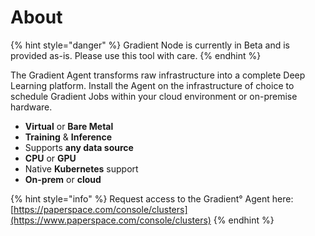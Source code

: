 # About

{% hint style="danger" %}
Gradient Node is currently in Beta and is provided as-is. Please use this tool with care. 
{% endhint %}

The Gradient Agent transforms raw infrastructure into a complete Deep Learning platform.  Install the Agent on the infrastructure of choice to schedule Gradient Jobs within your cloud environment or on-premise hardware.

* **Virtual** or **Bare Metal**
* **Training** & **Inference**
* Supports **any data source**
* **CPU** or **GPU**
* Native **Kubernetes** support
* **On-prem** or **cloud**

{% hint style="info" %}
Request access to the Gradient° Agent here: [https://paperspace.com/console/clusters](https://www.paperspace.com/console/clusters) 
{% endhint %}



